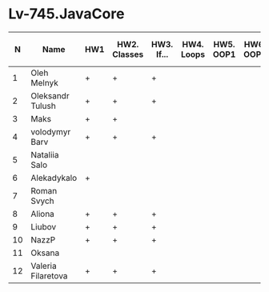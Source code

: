 # Lv-745.JavaCore

N|Name| HW1 | HW2. Classes|HW3. If...|HW4. Loops|HW5. OOP1 |HW6. OOP2 |HW7. Inner classes| HW8. Collection1 | HW9. Collection2|HW10. String|HW11. Exception |HW12. Java8.1 |HW13. Java8.2 | HW14. Threads | HW15. IO
--|--|--|--|--|--|--|--|--|--|--|--|--|--|--|--|--
1|Oleh Melnyk|+|+|+||||||||||  
2|Oleksandr Tulush|+|+|+||||||||||  
3|Maks|+|+|||||||||||  
4|volodymyr Barv|+|+|+||||||||||  
5|Nataliia Salo|||||||||||||  
6|Alekadykalo|+||||||||||||  
7|Roman Svych|||||||||||||  
8|Aliona|+|+|+||||||||||  
9|Liubov|+|+|+||||||||||  
10|NazzP|+|+|+||||||||||  
11|Oksana|||||||||||||  
12|Valeria Filaretova|+|+|+||||||||||
